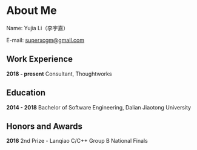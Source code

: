 # About Me

Name: Yujia Li（李宇嘉）

E-mail: superxcgm@gmail.com

## Work Experience

**2018 - present** Consultant, Thoughtworks

## Education

**2014 - 2018** Bachelor of Software Engineering, Dalian Jiaotong University

## Honors and Awards

**2016** 2nd Prize - Lanqiao C/C++ Group  B National Finals